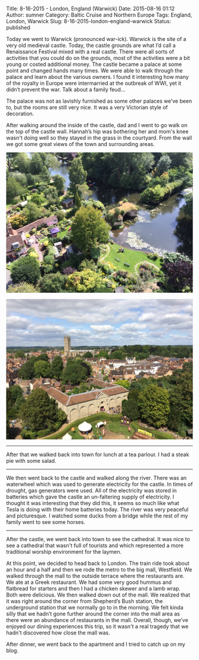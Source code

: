 Title: 8-16-2015 - London, England (Warwick)
Date: 2015-08-16 01:12
Author: sumner
Category: Baltic Cruise and Northern Europe
Tags: England, London, Warwick
Slug: 8-16-2015-london-england-warwick
Status: published

Today we went to Warwick (pronounced war-ick). Warwick is the site of a
very old medieval castle. Today, the castle grounds are what I’d call a
Renaissance Festival mixed with a real castle. There were all sorts of
activities that you could do on the grounds, most of the activities were
a bit young or costed additional money. The castle became a palace at
some point and changed hands many times. We were able to walk through
the palace and learn about the various owners. I found it interesting
how many of the royalty in Europe were intermarried at the outbreak of
WWI, yet it didn’t prevent the war. Talk about a family feud…

The palace was not as lavishly furnished as some other palaces we’ve
been to, but the rooms are still very nice. It was a very Victorian
style of decoration.

After walking around the inside of the castle, dad and I went to go walk
on the top of the castle wall. Hannah’s hip was bothering her and mom's
knee wasn't doing well so they stayed in the grass in the courtyard.
From the wall we got some great views of the town and surrounding areas.

[![](images/baltic-cruise/warwick1.jpg)](images/baltic-cruise/warwick1.jpg)

[![](images/baltic-cruise/warwick2.jpg)](images/baltic-cruise/warwick2.jpg)

------------------------------------------------------------------------

After that we walked back into town for lunch at a tea parlour. I had a
steak pie with some salad.

------------------------------------------------------------------------

We then went back to the castle and walked along the river. There was an
waterwheel which was used to generate electricity for the castle. In
times of drought, gas generators were used. All of the electricity was
stored in batteries which gave the castle an un-faltering supply of
electricity. I thought it was interesting that they did this, it seems
so much like what Tesla is doing with their home batteries today. The
river was very peaceful and picturesque. I watched some ducks from a
bridge while the rest of my family went to see some horses.

------------------------------------------------------------------------

After the castle, we went back into town to see the cathedral. It was
nice to see a cathedral that wasn't full of tourists and which
represented a more traditional worship environment for the laymen.

At this point, we decided to head back to London. The train ride took
about an hour and a half and then we rode the metro to the big mall,
Westfield. We walked through the mall to the outside terrace where the
restaurants are. We ate at a Greek restaurant. We had some very good
hummus and flatbread for starters and then I had a chicken skewer and a
lamb wrap. Both were delicious. We then walked down out of the mall. We
realized that it was right around the corner from Shepherd’s Bush
station, the underground station that we normally go to in the morning.
We felt kinda silly that we hadn’t gone further around the corner into
the mall area as there were an abundance of restaurants in the mall.
Overall, though, we’ve enjoyed our dining experiences this trip, so it
wasn't a real tragedy that we hadn't discovered how close the mall was.

After dinner, we went back to the apartment and I tried to catch up on
my blog.

